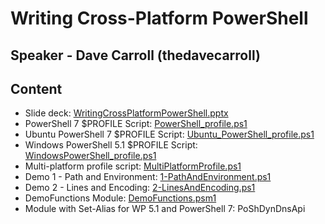 # Writing Cross-Platform PowerShell

## Speaker - Dave Carroll (thedavecarroll)

## Content

- Slide deck: [WritingCrossPlatformPowerShell.pptx](WritingCrossPlatformPowerShell.pptx)
- PowerShell 7 $PROFILE Script: [PowerShell_profile.ps1](PowerShell_profile.ps1)
- Ubuntu PowerShell 7 $PROFILE Script: [Ubuntu_PowerShell_profile.ps1](Ubuntu_PowerShell_profile.ps1)
- Windows PowerShell 5.1 $PROFILE Script: [WindowsPowerShell_profile.ps1](WindowsPowerShell_profile.ps1)
- Multi-platform profile script: [MultiPlatformProfile.ps1](MultiPlatformProfile.ps1)
- Demo 1 - Path and Environment: [1-PathAndEnvironment.ps1](1-PathAndEnvironment)
- Demo 2 - Lines and Encoding: [2-LinesAndEncoding.ps1](2-LinesAndEncoding.ps1)
- DemoFunctions Module: [DemoFunctions.psm1](DemoFunctions.psm1)
- Module with Set-Alias for WP 5.1 and PowerShell 7: PoShDynDnsApi
